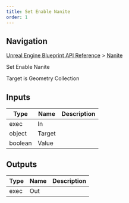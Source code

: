 ```yaml
---
title: Set Enable Nanite
order: 1
---
```

## Navigation

[Unreal Engine Blueprint API Reference](https://dev.epicgames.com/documentation/en-us/unreal-engine/BlueprintAPI) > [Nanite](https://dev.epicgames.com/documentation/en-us/unreal-engine/BlueprintAPI/Nanite)

Set Enable Nanite

Target is Geometry Collection

## Inputs

| Type | Name | Description |
| --- | --- | --- |
| exec | In |  |
| object | Target |  |
| boolean | Value |  |

## Outputs

| Type | Name | Description |
| --- | --- | --- |
| exec | Out |  |
